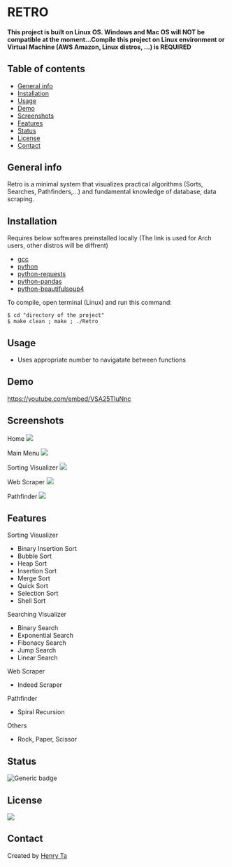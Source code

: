 # RETRO

#### This project is built on Linux OS. Windows and Mac OS will NOT be compatible at the moment...Compile this project on Linux environment or Virtual Machine (AWS Amazon, Linux distros, ...) is REQUIRED

## Table of contents

- [General info](#general-info)
- [Installation](#installation)
- [Usage](#usage)
- [Demo](#demo)
- [Screenshots](#screenshots)
- [Features](#features)
- [Status](#status)
- [License](#license)
- [Contact](#contact)

## General info

Retro is a minimal system that visualizes practical algorithms (Sorts, Searches, Pathfinders,...) and fundamental knowledge of database, data scraping.

## Installation

Requires below softwares preinstalled locally (The link is used for Arch users, other distros will be diffrent)

- [gcc](https://archlinux.org/packages/core/x86_64/gcc/)
- [python](https://www.python.org/downloads/)
- [python-requests ](https://archlinux.org/packages/extra/any/python-requests/)
- [python-pandas](https://archlinux.org/packages/community/x86_64/python-pandas/)
- [python-beautifulsoup4](https://archlinux.org/packages/community/any/python-beautifulsoup4/)

To compile, open terminal (Linux) and run this command:

```
$ cd "directory of the project"
$ make clean ; make ; ./Retro
```

## Usage

- Uses appropriate number to navigatate between functions

## Demo

https://youtube.com/embed/VSA25TIuNnc

## Screenshots

Home
![](./Screenshots/Welcome_State.png)

Main Menu
![](./Screenshots/main_menu.png)

Sorting Visualizer
![](./Screenshots/sorting_cropped.png)

Web Scraper
![](./Screenshots/indeed_scraper_cropped.png)

Pathfinder
![](./Screenshots/pathfinder_cropped.png)

## Features

Sorting Visualizer

- Binary Insertion Sort
- Bubble Sort
- Heap Sort
- Insertion Sort
- Merge Sort
- Quick Sort
- Selection Sort
- Shell Sort

Searching Visualizer

- Binary Search
- Exponential Search
- Fibonacy Search
- Jump Search
- Linear Search

Web Scraper

- Indeed Scraper

Pathfinder

- Spiral Recursion

Others

- Rock, Paper, Scissor

## Status

![Generic badge](https://img.shields.io/badge/Project-OnProgress-<COLOR>.svg)

## License

[![](https://img.shields.io/badge/License-GPLv3-important?style=for-the-badge&logo=github)](https://www.gnu.org/licenses/gpl-3.0.html)

## Contact

Created by [Henry Ta](https://github.com/Henry-Ta)

